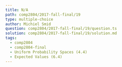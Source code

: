 ```yaml
---
title: N/A
path: comp2804/2017-fall-final/19
type: multiple-choice
author: Michiel Smid
question: comp2804/2017-fall-final/19/question.ts
solution: comp2804/2017-fall-final/19/solution.md
tags:
  - comp2804
  - comp2804-final
  - Uniform Probability Spaces (4.4)
  - Expected Values (6.4)
---
```

